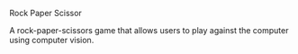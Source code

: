  Rock Paper Scissor

A rock-paper-scissors game that allows users to play against the computer using computer vision.
